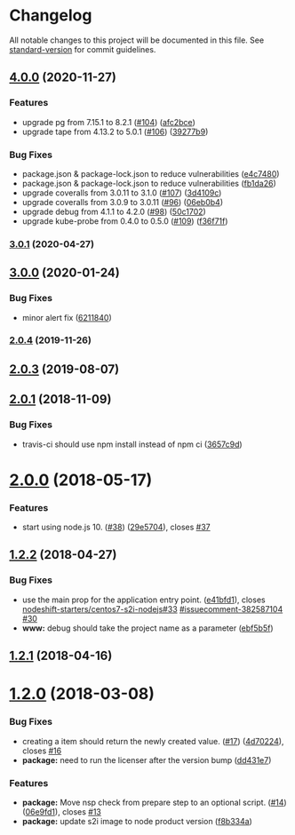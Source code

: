# Changelog

All notable changes to this project will be documented in this file. See [standard-version](https://github.com/conventional-changelog/standard-version) for commit guidelines.

## [4.0.0](https://github.com/nodeshift-starters/nodejs-rest-http-crud-redhat/compare/v3.0.1...v4.0.0) (2020-11-27)


### Features

* upgrade pg from 7.15.1 to 8.2.1 ([#104](https://github.com/nodeshift-starters/nodejs-rest-http-crud-redhat/issues/104)) ([afc2bce](https://github.com/nodeshift-starters/nodejs-rest-http-crud-redhat/commit/afc2bce09da84247705b9bc5a9e557c05adf1cb8))
* upgrade tape from 4.13.2 to 5.0.1 ([#106](https://github.com/nodeshift-starters/nodejs-rest-http-crud-redhat/issues/106)) ([39277b9](https://github.com/nodeshift-starters/nodejs-rest-http-crud-redhat/commit/39277b94009008ff836a2f2ba586acb2b42a4c73))


### Bug Fixes

* package.json & package-lock.json to reduce vulnerabilities ([e4c7480](https://github.com/nodeshift-starters/nodejs-rest-http-crud-redhat/commit/e4c74804f0201ff22b794df90f3299f194eb26b4))
* package.json & package-lock.json to reduce vulnerabilities ([fb1da26](https://github.com/nodeshift-starters/nodejs-rest-http-crud-redhat/commit/fb1da2665e2cd724c473b34212f4e0b10fc89222))
* upgrade coveralls from 3.0.11 to 3.1.0 ([#107](https://github.com/nodeshift-starters/nodejs-rest-http-crud-redhat/issues/107)) ([3d4109c](https://github.com/nodeshift-starters/nodejs-rest-http-crud-redhat/commit/3d4109ca4a39be0fab1b149e097472320ad1b33b))
* upgrade coveralls from 3.0.9 to 3.0.11 ([#96](https://github.com/nodeshift-starters/nodejs-rest-http-crud-redhat/issues/96)) ([06eb0b4](https://github.com/nodeshift-starters/nodejs-rest-http-crud-redhat/commit/06eb0b49746c0bba0c25d7cfa0203828fde99751))
* upgrade debug from 4.1.1 to 4.2.0 ([#98](https://github.com/nodeshift-starters/nodejs-rest-http-crud-redhat/issues/98)) ([50c1702](https://github.com/nodeshift-starters/nodejs-rest-http-crud-redhat/commit/50c170228d64ee18576c2096179634f03881d280))
* upgrade kube-probe from 0.4.0 to 0.5.0 ([#109](https://github.com/nodeshift-starters/nodejs-rest-http-crud-redhat/issues/109)) ([f36f71f](https://github.com/nodeshift-starters/nodejs-rest-http-crud-redhat/commit/f36f71f37d16aa15664e5779038e5ee80bfb84b5))

### [3.0.1](https://github.com/nodeshift-starters/nodejs-rest-http-crud-redhat/compare/v3.0.0...v3.0.1) (2020-04-27)

## [3.0.0](https://github.com/nodeshift-starters/nodejs-rest-http-crud-redhat/compare/v2.0.4...v3.0.0) (2020-01-24)


### Bug Fixes

* minor alert fix ([6211840](https://github.com/nodeshift-starters/nodejs-rest-http-crud-redhat/commit/6211840797da7bd2fa6ed9ab7487089b3f73dd71))

### [2.0.4](https://github.com/nodeshift-starters/nodejs-rest-http-crud-redhat/compare/v2.0.3...v2.0.4) (2019-11-26)

## [2.0.3](https://github.com/nodeshift-starters/nodejs-rest-http-crud-redhat/compare/v2.0.2...v2.0.3) (2019-08-07)



<a name="2.0.1"></a>
## [2.0.1](https://github.com/nodeshift-starters/nodejs-rest-http-crud-redhat/compare/v2.0.0...v2.0.1) (2018-11-09)


### Bug Fixes

* travis-ci should use npm install instead of npm ci ([3657c9d](https://github.com/nodeshift-starters/nodejs-rest-http-crud-redhat/commit/3657c9d))



<a name="2.0.0"></a>
# [2.0.0](https://github.com/nodeshift-starters/nodejs-rest-http-crud-redhat/compare/v1.2.2...v2.0.0) (2018-05-17)


### Features

* start using node.js 10. ([#38](https://github.com/nodeshift-starters/nodejs-rest-http-crud-redhat/issues/38)) ([29e5704](https://github.com/nodeshift-starters/nodejs-rest-http-crud-redhat/commit/29e5704)), closes [#37](https://github.com/nodeshift-starters/nodejs-rest-http-crud-redhat/issues/37)



<a name="1.2.2"></a>
## [1.2.2](https://github.com/nodeshift-starters/nodejs-rest-http-crud-redhat/compare/v1.2.1...v1.2.2) (2018-04-27)


### Bug Fixes

* use the main prop for the application entry point. ([e41bfd1](https://github.com/nodeshift-starters/nodejs-rest-http-crud-redhat/commit/e41bfd1)), closes [nodeshift-starters/centos7-s2i-nodejs#33](https://github.com/nodeshift-starters/centos7-s2i-nodejs/issues/33) [#issuecomment-382587104](https://github.com/nodeshift-starters/nodejs-rest-http-crud-redhat/issues/issuecomment-382587104) [#30](https://github.com/nodeshift-starters/nodejs-rest-http-crud-redhat/issues/30)
* **www:** debug should take the project name as a parameter ([ebf5b5f](https://github.com/nodeshift-starters/nodejs-rest-http-crud-redhat/commit/ebf5b5f))



<a name="1.2.1"></a>
## [1.2.1](https://github.com/nodeshift-starters/nodejs-rest-http-crud-redhat/compare/v1.2.0...v1.2.1) (2018-04-16)



<a name="1.2.0"></a>
# [1.2.0](https://github.com/nodeshift-starters/nodejs-rest-http-crud-redhat/compare/v1.1.1...v1.2.0) (2018-03-08)


### Bug Fixes

* creating a item should return the newly created value.  ([#17](https://github.com/nodeshift-starters/nodejs-rest-http-crud-redhat/issues/17)) ([4d70224](https://github.com/nodeshift-starters/nodejs-rest-http-crud-redhat/commit/4d70224)), closes [#16](https://github.com/nodeshift-starters/nodejs-rest-http-crud-redhat/issues/16)
* **package:** need to run the licenser after the version bump ([dd431e7](https://github.com/nodeshift-starters/nodejs-rest-http-crud-redhat/commit/dd431e7))


### Features

* **package:** Move nsp check from prepare step to an optional script. ([#14](https://github.com/nodeshift-starters/nodejs-rest-http-crud-redhat/issues/14)) ([06e9fd1](https://github.com/nodeshift-starters/nodejs-rest-http-crud-redhat/commit/06e9fd1)), closes [#13](https://github.com/nodeshift-starters/nodejs-rest-http-crud-redhat/issues/13)
* **package:** update s2i image to node product version ([f8b334a](https://github.com/nodeshift-starters/nodejs-rest-http-crud-redhat/commit/f8b334a))
